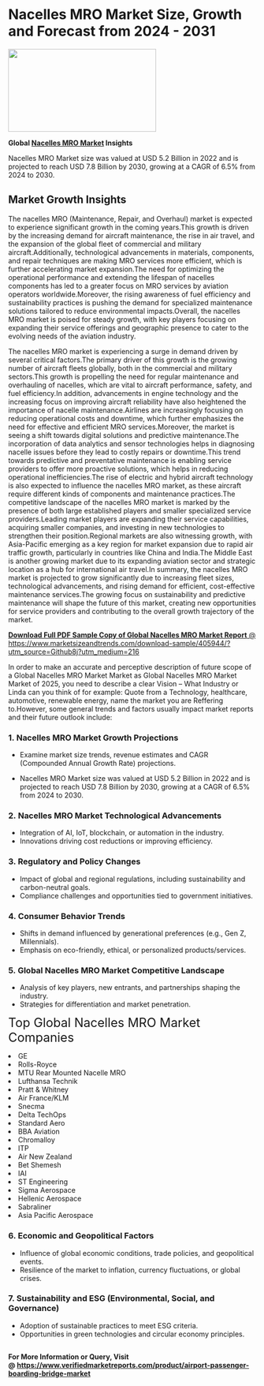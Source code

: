 <H1>Nacelles MRO Market Size, Growth and Forecast from 2024 - 2031</H1><img class="aligncenter size-medium wp-image-584254" src="https://thirdeyenews.in/wp-content/uploads/2024/09/Global-Market-Research-300x168.jpeg" alt="" width="300" height="168" /><p><strong>Global&nbsp;<a href="https://www.marketsizeandtrends.com/download-sample/405944/?utm_source=Github8j?utm_medium=216">Nacelles MRO Market</a> Insights</strong></p><p>Nacelles MRO Market size was valued at USD 5.2 Billion in 2022 and is projected to reach USD 7.8 Billion by 2030, growing at a CAGR of 6.5% from 2024 to 2030.</p><p><h2>Market Growth Insights</h2> <p>The nacelles MRO (Maintenance, Repair, and Overhaul) market is expected to experience significant growth in the coming years.This growth is driven by the increasing demand for aircraft maintenance, the rise in air travel, and the expansion of the global fleet of commercial and military aircraft.Additionally, technological advancements in materials, components, and repair techniques are making MRO services more efficient, which is further accelerating market expansion.The need for optimizing the operational performance and extending the lifespan of nacelles components has led to a greater focus on MRO services by aviation operators worldwide.Moreover, the rising awareness of fuel efficiency and sustainability practices is pushing the demand for specialized maintenance solutions tailored to reduce environmental impacts.Overall, the nacelles MRO market is poised for steady growth, with key players focusing on expanding their service offerings and geographic presence to cater to the evolving needs of the aviation industry.</p> <p><a href="#"></a></p> <p>The nacelles MRO market is experiencing a surge in demand driven by several critical factors.The primary driver of this growth is the growing number of aircraft fleets globally, both in the commercial and military sectors.This growth is propelling the need for regular maintenance and overhauling of nacelles, which are vital to aircraft performance, safety, and fuel efficiency.In addition, advancements in engine technology and the increasing focus on improving aircraft reliability have also heightened the importance of nacelle maintenance.Airlines are increasingly focusing on reducing operational costs and downtime, which further emphasizes the need for effective and efficient MRO services.Moreover, the market is seeing a shift towards digital solutions and predictive maintenance.The incorporation of data analytics and sensor technologies helps in diagnosing nacelle issues before they lead to costly repairs or downtime.This trend towards predictive and preventative maintenance is enabling service providers to offer more proactive solutions, which helps in reducing operational inefficiencies.The rise of electric and hybrid aircraft technology is also expected to influence the nacelles MRO market, as these aircraft require different kinds of components and maintenance practices.The competitive landscape of the nacelles MRO market is marked by the presence of both large established players and smaller specialized service providers.Leading market players are expanding their service capabilities, acquiring smaller companies, and investing in new technologies to strengthen their position.Regional markets are also witnessing growth, with Asia-Pacific emerging as a key region for market expansion due to rapid air traffic growth, particularly in countries like China and India.The Middle East is another growing market due to its expanding aviation sector and strategic location as a hub for international air travel.In summary, the nacelles MRO market is projected to grow significantly due to increasing fleet sizes, technological advancements, and rising demand for efficient, cost-effective maintenance services.The growing focus on sustainability and predictive maintenance will shape the future of this market, creating new opportunities for service providers and contributing to the overall growth trajectory of the market.</p> <p><a href="#"></p><p><span class=""><strong>Download Full PDF Sample Copy of Global Nacelles MRO Market Report</strong> @ <a href="https://www.marketsizeandtrends.com/download-sample/405944/?utm_source=Github8j?utm_medium=216" target="_blank">https://www.marketsizeandtrends.com/download-sample/405944/?utm_source=Github8j?utm_medium=216</a></span></p><p>In order to make an accurate and perceptive description of future scope of a Global&nbsp;Nacelles MRO Market Market as Global&nbsp;Nacelles MRO Market Market of 2025, you need to describe a clear Vision &ndash; What Industry or Linda can you think of for example: Quote from a Technology, healthcare, automotive, renewable energy, name the market you are Reffering to.However, some general trends and factors usually impact market reports and their future outlook include:</p><h3>1.&nbsp;<strong>Nacelles MRO Market Growth Projections</strong></h3><ul><li>Examine market size trends, revenue estimates and CAGR (Compounded Annual Growth Rate) projections.</li><li><p>Nacelles MRO Market size was valued at USD 5.2 Billion in 2022 and is projected to reach USD 7.8 Billion by 2030, growing at a CAGR of 6.5% from 2024 to 2030.</p></li></ul><h3>2.&nbsp;<strong>Nacelles MRO Market Technological Advancements</strong></h3><ul><li>Integration of AI, IoT, blockchain, or automation in the industry.</li><li>Innovations driving cost reductions or improving efficiency.</li></ul><h3>3.&nbsp;<strong>Regulatory and Policy Changes</strong></h3><ul><li>Impact of global and regional regulations, including sustainability and carbon-neutral goals.</li><li>Compliance challenges and opportunities tied to government initiatives.</li></ul><h3>4.&nbsp;<strong>Consumer Behavior Trends</strong></h3><ul><li>Shifts in demand influenced by generational preferences (e.g., Gen Z, Millennials).</li><li>Emphasis on eco-friendly, ethical, or personalized products/services.</li></ul><h3>5.&nbsp;<strong>Global Nacelles MRO Market Competitive Landscape</strong></h3><ul><li>Analysis of key players, new entrants, and partnerships shaping the industry.</li><li>Strategies for differentiation and market penetration.</li></ul><p data-pm-slice="1 1 []"><span style="color: inherit; font-family: inherit; font-size: 25px;">Top Global Nacelles MRO Market Companies</span></p><div class="" data-test-id=""><p><li>GE</li><li> Rolls-Royce</li><li> MTU Rear Mounted Nacelle MRO</li><li> Lufthansa Technik</li><li> Pratt & Whitney</li><li> Air France/KLM</li><li> Snecma</li><li> Delta TechOps</li><li> Standard Aero</li><li> BBA Aviation</li><li> Chromalloy</li><li> ITP</li><li> Air New Zealand</li><li> Bet Shemesh</li><li> IAI</li><li> ST Engineering</li><li> Sigma Aerospace</li><li> Hellenic Aerospace</li><li> Sabraliner</li><li> Asia Pacific Aerospace</li></p></div><h3>6.&nbsp;<strong>Economic and Geopolitical Factors</strong></h3><ul><li>Influence of global economic conditions, trade policies, and geopolitical events.</li><li>Resilience of the market to inflation, currency fluctuations, or global crises.</li></ul><h3>7.&nbsp;<strong>Sustainability and ESG (Environmental, Social, and Governance)</strong></h3><ul><li>Adoption of sustainable practices to meet ESG criteria.</li><li>Opportunities in green technologies and circular economy principles.</li></ul><h2><strong style="font-size: 14px;">For More Information or Query, Visit @&nbsp;</strong><a style="background-color: #ffffff; font-size: 14px;" href="https://www.marketsizeandtrends.com/report/nacelles-mro-market/" target="_blank">https://www.verifiedmarketreports.com/product/airport-passenger-boarding-bridge-market</a></h2>